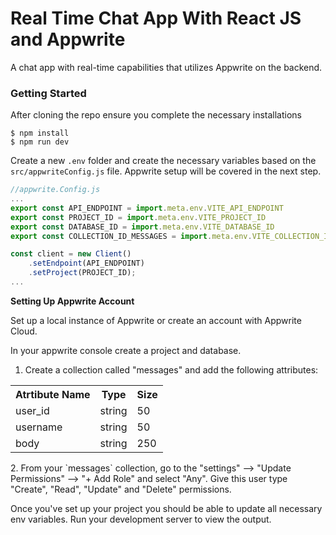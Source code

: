 # Real Time Chat App With React JS and Appwrite

A chat app with real-time capabilities that utilizes Appwrite on the backend.




### Getting Started

After cloning the repo ensure you complete the necessary installations

```
$ npm install
$ npm run dev
```

Create a new `.env` folder and create the necessary variables based on the `src/appwriteConfig.js` file. Appwrite setup will be covered in the next step.

```js
//appwrite.Config.js
...
export const API_ENDPOINT = import.meta.env.VITE_API_ENDPOINT
export const PROJECT_ID = import.meta.env.VITE_PROJECT_ID
export const DATABASE_ID = import.meta.env.VITE_DATABASE_ID
export const COLLECTION_ID_MESSAGES = import.meta.env.VITE_COLLECTION_ID_MESSAGES

const client = new Client()
    .setEndpoint(API_ENDPOINT)
    .setProject(PROJECT_ID);
...
```

**Setting Up Appwrite Account**

Set up a local instance of Appwrite or create an account with Appwrite Cloud.

In your appwrite console create a project and database.

1. Create a collection called "messages" and add the following attributes:
 <table>
     <tr>
         <th>Atrtibute Name</th>
         <th>Type</th>
         <th>Size</th>
     </tr>
         <tr>
         <td>user_id</td>
         <td>string</td>
         <td>50</td>
     </tr>
         </tr>
         <tr>
         <td>username</td>
         <td>string</td>
         <td>50</td>
     </tr>
         </tr>
         <tr>
         <td>body</td>
         <td>string</td>
         <td>250</td>
     </tr>
 </table>
2. From your `messages` collection, go to the "settings" --> "Update Permissions" --> "+ Add Role" and select "Any". Give this user type "Create", "Read", "Update" and "Delete" permissions.

Once you've set up your project you should be able to update all necessary env variables.
Run your development server to view the output.
